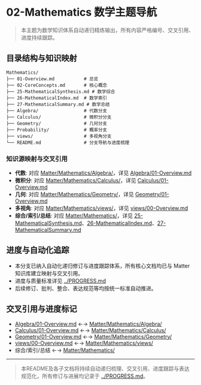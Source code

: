 # 02-Mathematics 数学主题导航

> 本主题为数学知识体系自动递归精炼输出，所有内容严格编号、交叉引用、进度持续跟踪。

## 目录结构与知识映射

```tree
Mathematics/
├── 01-Overview.md           # 总览
├── 02-CoreConcepts.md       # 核心概念
├── 25-MathematicalSynthesis.md # 数学综合
├── 26-MathematicalIndex.md  # 数学索引
├── 27-MathematicalSummary.md # 数学总结
├── Algebra/                 # 代数分支
├── Calculus/                # 微积分分支
├── Geometry/                # 几何分支
├── Probability/             # 概率分支
├── views/                   # 多视角分支
└── README.md                # 分支导航与进度梳理
```

### 知识源映射与交叉引用

- **代数**: 对应 [Matter/Mathematics/Algebra/](../../Matter/Mathematics/Algebra/)，详见 [Algebra/01-Overview.md](Algebra/01-Overview.md)
- **微积分**: 对应 [Matter/Mathematics/Calculus/](../../Matter/Mathematics/Calculus/)，详见 [Calculus/01-Overview.md](Calculus/01-Overview.md)
- **几何**: 对应 [Matter/Mathematics/Geometry/](../../Matter/Mathematics/Geometry/)，详见 [Geometry/01-Overview.md](Geometry/01-Overview.md)
- **多视角**: 对应 [Matter/Mathematics/views/](../../Matter/Mathematics/views/)，详见 [views/00-Overview.md](views/00-Overview.md)
- **综合/索引/总结**: 对应 [Matter/Mathematics/](../../Matter/Mathematics/)，详见 [25-MathematicalSynthesis.md](25-MathematicalSynthesis.md)、[26-MathematicalIndex.md](26-MathematicalIndex.md)、[27-MathematicalSummary.md](27-MathematicalSummary.md)

## 进度与自动化追踪

- 本分支已纳入自动化递归修订与进度跟踪体系，所有核心文档均已与 Matter 知识库建立映射与交叉引用。
- 进度与质量标准详见 [../PROGRESS.md](../PROGRESS.md)
- 后续修订、批判、整合、表达规范等均按统一标准自动推进。

## 交叉引用与进度标记

- [Algebra/01-Overview.md](Algebra/01-Overview.md) ←→ [Matter/Mathematics/Algebra/](../../Matter/Mathematics/Algebra/)
- [Calculus/01-Overview.md](Calculus/01-Overview.md) ←→ [Matter/Mathematics/Calculus/](../../Matter/Mathematics/Calculus/)
- [Geometry/01-Overview.md](Geometry/01-Overview.md) ←→ [Matter/Mathematics/Geometry/](../../Matter/Mathematics/Geometry/)
- [views/00-Overview.md](views/00-Overview.md) ←→ [Matter/Mathematics/views/](../../Matter/Mathematics/views/)
- 综合/索引/总结 ←→ [Matter/Mathematics/](../../Matter/Mathematics/)

---

> 本README及各子文档将持续自动递归梳理、交叉引用、进度跟踪与表达规范化，所有修订与进展均记录于 [../PROGRESS.md](../PROGRESS.md)。
